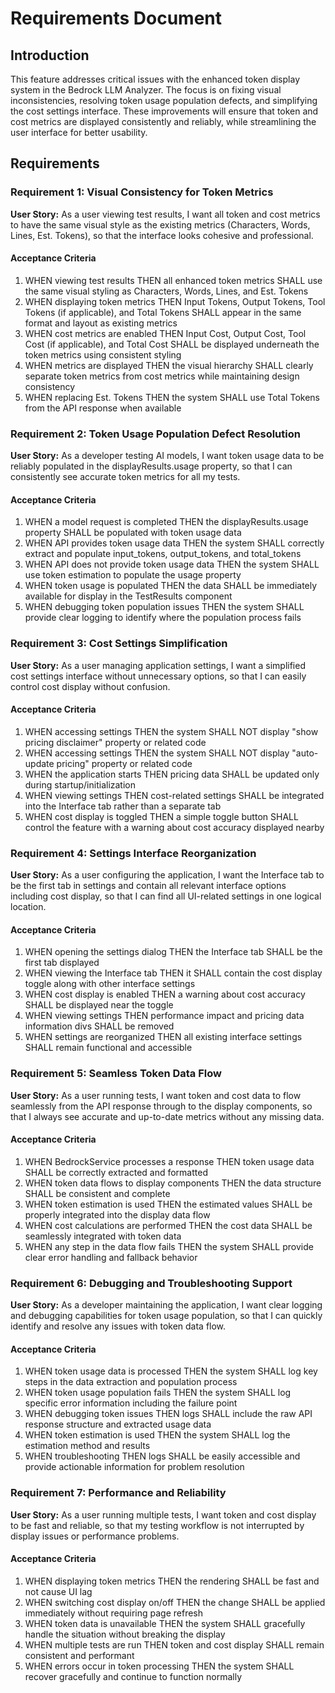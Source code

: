 # Requirements Document

## Introduction

This feature addresses critical issues with the enhanced token display system in the Bedrock LLM Analyzer. The focus is on fixing visual inconsistencies, resolving token usage population defects, and simplifying the cost settings interface. These improvements will ensure that token and cost metrics are displayed consistently and reliably, while streamlining the user interface for better usability.

## Requirements

### Requirement 1: Visual Consistency for Token Metrics

**User Story:** As a user viewing test results, I want all token and cost metrics to have the same visual style as the existing metrics (Characters, Words, Lines, Est. Tokens), so that the interface looks cohesive and professional.

#### Acceptance Criteria

1. WHEN viewing test results THEN all enhanced token metrics SHALL use the same visual styling as Characters, Words, Lines, and Est. Tokens
2. WHEN displaying token metrics THEN Input Tokens, Output Tokens, Tool Tokens (if applicable), and Total Tokens SHALL appear in the same format and layout as existing metrics
3. WHEN cost metrics are enabled THEN Input Cost, Output Cost, Tool Cost (if applicable), and Total Cost SHALL be displayed underneath the token metrics using consistent styling
4. WHEN metrics are displayed THEN the visual hierarchy SHALL clearly separate token metrics from cost metrics while maintaining design consistency
5. WHEN replacing Est. Tokens THEN the system SHALL use Total Tokens from the API response when available

### Requirement 2: Token Usage Population Defect Resolution

**User Story:** As a developer testing AI models, I want token usage data to be reliably populated in the displayResults.usage property, so that I can consistently see accurate token metrics for all my tests.

#### Acceptance Criteria

1. WHEN a model request is completed THEN the displayResults.usage property SHALL be populated with token usage data
2. WHEN API provides token usage data THEN the system SHALL correctly extract and populate input_tokens, output_tokens, and total_tokens
3. WHEN API does not provide token usage data THEN the system SHALL use token estimation to populate the usage property
4. WHEN token usage is populated THEN the data SHALL be immediately available for display in the TestResults component
5. WHEN debugging token population issues THEN the system SHALL provide clear logging to identify where the population process fails

### Requirement 3: Cost Settings Simplification

**User Story:** As a user managing application settings, I want a simplified cost settings interface without unnecessary options, so that I can easily control cost display without confusion.

#### Acceptance Criteria

1. WHEN accessing settings THEN the system SHALL NOT display "show pricing disclaimer" property or related code
2. WHEN accessing settings THEN the system SHALL NOT display "auto-update pricing" property or related code
3. WHEN the application starts THEN pricing data SHALL be updated only during startup/initialization
4. WHEN viewing settings THEN cost-related settings SHALL be integrated into the Interface tab rather than a separate tab
5. WHEN cost display is toggled THEN a simple toggle button SHALL control the feature with a warning about cost accuracy displayed nearby

### Requirement 4: Settings Interface Reorganization

**User Story:** As a user configuring the application, I want the Interface tab to be the first tab in settings and contain all relevant interface options including cost display, so that I can find all UI-related settings in one logical location.

#### Acceptance Criteria

1. WHEN opening the settings dialog THEN the Interface tab SHALL be the first tab displayed
2. WHEN viewing the Interface tab THEN it SHALL contain the cost display toggle along with other interface settings
3. WHEN cost display is enabled THEN a warning about cost accuracy SHALL be displayed near the toggle
4. WHEN viewing settings THEN performance impact and pricing data information divs SHALL be removed
5. WHEN settings are reorganized THEN all existing interface settings SHALL remain functional and accessible

### Requirement 5: Seamless Token Data Flow

**User Story:** As a user running tests, I want token and cost data to flow seamlessly from the API response through to the display components, so that I always see accurate and up-to-date metrics without any missing data.

#### Acceptance Criteria

1. WHEN BedrockService processes a response THEN token usage data SHALL be correctly extracted and formatted
2. WHEN token data flows to display components THEN the data structure SHALL be consistent and complete
3. WHEN token estimation is used THEN the estimated values SHALL be properly integrated into the display data flow
4. WHEN cost calculations are performed THEN the cost data SHALL be seamlessly integrated with token data
5. WHEN any step in the data flow fails THEN the system SHALL provide clear error handling and fallback behavior

### Requirement 6: Debugging and Troubleshooting Support

**User Story:** As a developer maintaining the application, I want clear logging and debugging capabilities for token usage population, so that I can quickly identify and resolve any issues with token data flow.

#### Acceptance Criteria

1. WHEN token usage data is processed THEN the system SHALL log key steps in the data extraction and population process
2. WHEN token usage population fails THEN the system SHALL log specific error information including the failure point
3. WHEN debugging token issues THEN logs SHALL include the raw API response structure and extracted usage data
4. WHEN token estimation is used THEN the system SHALL log the estimation method and results
5. WHEN troubleshooting THEN logs SHALL be easily accessible and provide actionable information for problem resolution

### Requirement 7: Performance and Reliability

**User Story:** As a user running multiple tests, I want token and cost display to be fast and reliable, so that my testing workflow is not interrupted by display issues or performance problems.

#### Acceptance Criteria

1. WHEN displaying token metrics THEN the rendering SHALL be fast and not cause UI lag
2. WHEN switching cost display on/off THEN the change SHALL be applied immediately without requiring page refresh
3. WHEN token data is unavailable THEN the system SHALL gracefully handle the situation without breaking the display
4. WHEN multiple tests are run THEN token and cost display SHALL remain consistent and performant
5. WHEN errors occur in token processing THEN the system SHALL recover gracefully and continue to function normally
